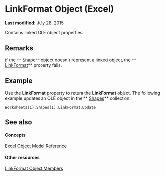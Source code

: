 
# LinkFormat Object (Excel)

 **Last modified:** July 28, 2015

Contains linked OLE object properties.

## Remarks

If the  ** [Shape](8f01fcd1-b7d9-5216-2de5-40fb6648a403.md)** object doesn't represent a linked object, the ** [LinkFormat](f364d08e-aafd-1555-34ee-f0682cde7e19.md)** property fails.


## Example

Use the  **LinkFormat** property to return the **LinkFormat** object. The following example updates an OLE object in the ** [Shapes](f9c6548c-d028-1b70-a11c-c4b45ff19177.md)** collection.


```
Worksheets(1).Shapes(1).LinkFormat.Update
```


## See also


#### Concepts


 [Excel Object Model Reference](11ea8598-8a20-92d5-f98b-0da04263bf2c.md)
#### Other resources


 [LinkFormat Object Members](c4d1328e-0bcb-5674-5569-67fcd50bccb0.md)
